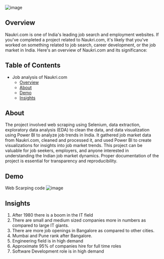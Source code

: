 ![image](https://github.com/rishabh535/Nuakri.com/assets/135207990/1a7b449d-4046-4e81-bc0e-d4254a453f3f)

<h2>Overview</h2>
Naukri.com is one of India's leading job search and employment websites. If you've completed a project related to Naukri.com, it's likely that you've worked on something related to job search, career development, or the job market in India. Here's an overview of Naukri.com and its significance:


## Table of Contents

- Job analysis of Naukri.com
  - [Overview](#overview) 
  - [About](#about)
  - [Demo](#demo)
  - [Insights](#features)
## About

The project involved web scraping using Selenium, data extraction, exploratory data analysis (EDA) to clean the data, and data visualization using Power BI to analyze job trends in India. It gathered job market data from Naukri.com, cleaned and processed it, and used Power BI to create visualizations for insights into job market trends. This project can be valuable for job seekers, employers, and anyone interested in understanding the Indian job market dynamics. Proper documentation of the project is essential for transparency and reproducibility.
## Demo
Web Scarping code 
![image](https://github.com/rishabh535/Nuakri.com/assets/135207990/488340b1-6a5d-4a43-a2db-3671c5213a7c)

## Insights

1. After 1980 there is a boom in the IT field
2. There are small and medium sized companies more in numbers as compared to large IT giants.
3. There are more job openings in Bangalore as compared to other cities.
4. Mumbai and Pune rank after Bangalore.
5. Engineering field is in high demand
6. Approximate 95% of companies hire for full time roles
7. Software Development role is in high demand
